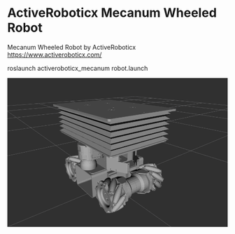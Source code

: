 # ActiveRoboticx Mecanum Wheeled Robot
Mecanum Wheeled Robot by ActiveRoboticx https://www.activeroboticx.com/

roslaunch activeroboticx_mecanum robot.launch


![](images/rviz_screenshot_2020_05_13-18_56_18.png)
